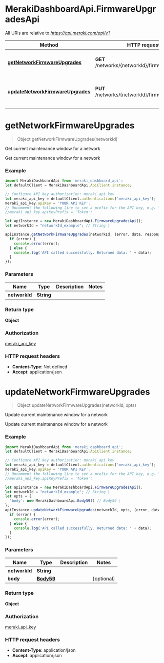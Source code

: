 # MerakiDashboardApi.FirmwareUpgradesApi

All URIs are relative to *https://api.meraki.com/api/v1*

Method | HTTP request | Description
------------- | ------------- | -------------
[**getNetworkFirmwareUpgrades**](FirmwareUpgradesApi.md#getNetworkFirmwareUpgrades) | **GET** /networks/{networkId}/firmwareUpgrades | Get current maintenance window for a network
[**updateNetworkFirmwareUpgrades**](FirmwareUpgradesApi.md#updateNetworkFirmwareUpgrades) | **PUT** /networks/{networkId}/firmwareUpgrades | Update current maintenance window for a network

<a name="getNetworkFirmwareUpgrades"></a>
# **getNetworkFirmwareUpgrades**
> Object getNetworkFirmwareUpgrades(networkId)

Get current maintenance window for a network

Get current maintenance window for a network

### Example
```javascript
import MerakiDashboardApi from 'meraki_dashboard_api';
let defaultClient = MerakiDashboardApi.ApiClient.instance;

// Configure API key authorization: meraki_api_key
let meraki_api_key = defaultClient.authentications['meraki_api_key'];
meraki_api_key.apiKey = 'YOUR API KEY';
// Uncomment the following line to set a prefix for the API key, e.g. "Token" (defaults to null)
//meraki_api_key.apiKeyPrefix = 'Token';

let apiInstance = new MerakiDashboardApi.FirmwareUpgradesApi();
let networkId = "networkId_example"; // String | 

apiInstance.getNetworkFirmwareUpgrades(networkId, (error, data, response) => {
  if (error) {
    console.error(error);
  } else {
    console.log('API called successfully. Returned data: ' + data);
  }
});
```

### Parameters

Name | Type | Description  | Notes
------------- | ------------- | ------------- | -------------
 **networkId** | **String**|  | 

### Return type

**Object**

### Authorization

[meraki_api_key](../README.md#meraki_api_key)

### HTTP request headers

 - **Content-Type**: Not defined
 - **Accept**: application/json

<a name="updateNetworkFirmwareUpgrades"></a>
# **updateNetworkFirmwareUpgrades**
> Object updateNetworkFirmwareUpgrades(networkId, opts)

Update current maintenance window for a network

Update current maintenance window for a network

### Example
```javascript
import MerakiDashboardApi from 'meraki_dashboard_api';
let defaultClient = MerakiDashboardApi.ApiClient.instance;

// Configure API key authorization: meraki_api_key
let meraki_api_key = defaultClient.authentications['meraki_api_key'];
meraki_api_key.apiKey = 'YOUR API KEY';
// Uncomment the following line to set a prefix for the API key, e.g. "Token" (defaults to null)
//meraki_api_key.apiKeyPrefix = 'Token';

let apiInstance = new MerakiDashboardApi.FirmwareUpgradesApi();
let networkId = "networkId_example"; // String | 
let opts = { 
  'body': new MerakiDashboardApi.Body59() // Body59 | 
};
apiInstance.updateNetworkFirmwareUpgrades(networkId, opts, (error, data, response) => {
  if (error) {
    console.error(error);
  } else {
    console.log('API called successfully. Returned data: ' + data);
  }
});
```

### Parameters

Name | Type | Description  | Notes
------------- | ------------- | ------------- | -------------
 **networkId** | **String**|  | 
 **body** | [**Body59**](Body59.md)|  | [optional] 

### Return type

**Object**

### Authorization

[meraki_api_key](../README.md#meraki_api_key)

### HTTP request headers

 - **Content-Type**: application/json
 - **Accept**: application/json

